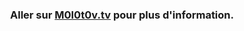 <h3 align="center"> Aller sur <a href="https://github.com/LeBazarDeBryan/M0l0t0v.tv">M0l0t0v.tv</a> pour plus d'information. </h3>
